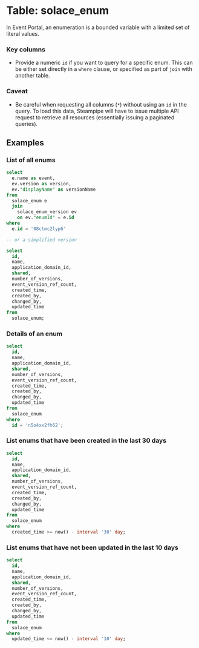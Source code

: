 # Table: solace_enum

In Event Portal, an enumeration is a bounded variable with a limited set of literal values.

### Key columns
- Provide a numeric `id` if you want to query for a specific enum. This can be either set directly in a `where` clause, or specified as part of `join` with another table.

### Caveat
- Be careful when requesting all columns (`*`) without using an `id` in the query. To load this data, Steampipe will have to issue multiple API request to retrieve all resources (essentially issuing a paginated queries).

## Examples

### List of all enums

```sql
select
  e.name as event,
  ev.version as version,
  ev."displayName" as versionName
from
  solace_enum e
  join
    solace_enum_version ev
    on ev."enumId" = e.id
where 
  e.id = '08ctmc2lyp6'

-- or a simplified version

select
  id, 
  name,
  application_domain_id,
  shared,
  number_of_versions,
  event_version_ref_count,
  created_time,
  created_by,
  changed_by,
  updated_time
from
  solace_enum;
```

### Details of an enum

```sql
select
  id, 
  name,
  application_domain_id,
  shared,
  number_of_versions,
  event_version_ref_count,
  created_time,
  created_by,
  changed_by,
  updated_time
from
  solace_enum
where
  id = 'n5o4xx2fh62';
```

### List enums that have been created in the last 30 days

```sql
select
  id, 
  name,
  application_domain_id,
  shared,
  number_of_versions,
  event_version_ref_count,
  created_time,
  created_by,
  changed_by,
  updated_time
from
  solace_enum
where
  created_time >= now() - interval '30' day;
```

### List enums that have not been updated in the last 10 days

```sql
select
  id, 
  name,
  application_domain_id,
  shared,
  number_of_versions,
  event_version_ref_count,
  created_time,
  created_by,
  changed_by,
  updated_time
from
  solace_enum
where
  updated_time <= now() - interval '10' day;
```